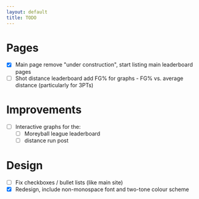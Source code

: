 ```yaml
---
layout: default
title: TODO
---
```


# Pages
- [X] Main page remove "under construction", start listing main leaderboard pages
- [ ] Shot distance leaderboard add FG% for graphs - FG% vs. average distance (particularly for 3PTs)

# Improvements
- [ ] Interactive graphs for the: 
  - [ ] Moreyball league leaderboard
  - [ ] distance run post

# Design
- [ ] Fix checkboxes / bullet lists (like main site)
- [X] Redesign, include non-monospace font and two-tone colour scheme
